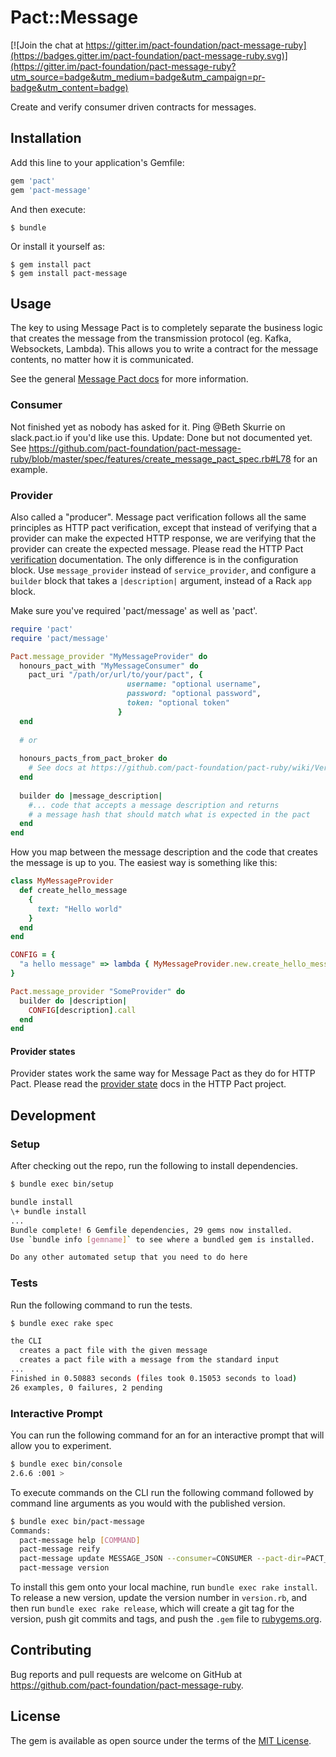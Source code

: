 # Pact::Message

[![Join the chat at https://gitter.im/pact-foundation/pact-message-ruby](https://badges.gitter.im/pact-foundation/pact-message-ruby.svg)](https://gitter.im/pact-foundation/pact-message-ruby?utm_source=badge&utm_medium=badge&utm_campaign=pr-badge&utm_content=badge)

Create and verify consumer driven contracts for messages.



## Installation

Add this line to your application's Gemfile:

```ruby
gem 'pact'
gem 'pact-message'
```

And then execute:

    $ bundle

Or install it yourself as:

    $ gem install pact
    $ gem install pact-message

## Usage

The key to using Message Pact is to completely separate the business logic that creates the message from the transmission protocol (eg. Kafka, Websockets, Lambda). This allows you to write a contract for the message contents, no matter how it is communicated.

See the general [Message Pact docs](https://docs.pact.io/getting_started/how_pact_works#non-http-testing-message-pact) for more information.

### Consumer

Not finished yet as nobody has asked for it. Ping @Beth Skurrie on slack.pact.io if you'd like use this.
Update: Done but not documented yet. See https://github.com/pact-foundation/pact-message-ruby/blob/master/spec/features/create_message_pact_spec.rb#L78 for an example.

### Provider

Also called a "producer". Message pact verification follows all the same principles as HTTP pact verification, except that instead of verifying that a provider can make the expected HTTP response, we are verifying that the provider can create the expected message. Please read the HTTP Pact [verification](https://github.com/pact-foundation/pact-ruby/wiki/Verifying-pacts) documentation. The only difference is in the configuration block. Use `message_provider` instead of `service_provider`, and configure a `builder` block that takes a `|description|` argument, instead of a Rack `app` block.

Make sure you've required 'pact/message' as well as 'pact'.

```ruby
require 'pact'
require 'pact/message'

Pact.message_provider "MyMessageProvider" do  
  honours_pact_with "MyMessageConsumer" do
    pact_uri "/path/or/url/to/your/pact", { 
                          username: "optional username", 
                          password: "optional password", 
                          token: "optional token"
                        }
  end
  
  # or
  
  honours_pacts_from_pact_broker do
    # See docs at https://github.com/pact-foundation/pact-ruby/wiki/Verifying-pacts
  end
  
  builder do |message_description|
    #... code that accepts a message description and returns 
    # a message hash that should match what is expected in the pact
  end
end

```

How you map between the message description and the code that creates the message is up to you. The easiest way is something like this:

```ruby
class MyMessageProvider
  def create_hello_message
    {
      text: "Hello world"
    }
  end
end

CONFIG = {
  "a hello message" => lambda { MyMessageProvider.new.create_hello_message }
}

Pact.message_provider "SomeProvider" do
  builder do |description|
    CONFIG[description].call
  end
end

```

#### Provider states

Provider states work the same way for Message Pact as they do for HTTP Pact. Please read the [provider state](https://github.com/pact-foundation/pact-ruby#using-provider-states) docs in the HTTP Pact project.

## Development

### Setup

After checking out the repo, run the following to install dependencies.

```bash
$ bundle exec bin/setup

bundle install
\+ bundle install
...
Bundle complete! 6 Gemfile dependencies, 29 gems now installed.
Use `bundle info [gemname]` to see where a bundled gem is installed.

Do any other automated setup that you need to do here
```

### Tests

Run the following command to run the tests.

```bash
$ bundle exec rake spec

the CLI
  creates a pact file with the given message
  creates a pact file with a message from the standard input
...
Finished in 0.50883 seconds (files took 0.15053 seconds to load)
26 examples, 0 failures, 2 pending
```

### Interactive Prompt

You can run the following command for an for an interactive prompt that will allow you to experiment.

```bash
$ bundle exec bin/console
2.6.6 :001 >
```

To execute commands on the CLI run the following command followed by command line arguments as you would with the published version.

```bash
$ bundle exec bin/pact-message
Commands:
  pact-message help [COMMAND]                                                                   # Describe available commands or one specific command
  pact-message reify                                                                            # Take a JSON document with embedded pact matchers and return...
  pact-message update MESSAGE_JSON --consumer=CONSUMER --pact-dir=PACT_DIR --provider=PROVIDER  # Update/create a pact. If MESSAGE_JSON is omitted or '-', it...
  pact-message version                                                                          # Show the pact-message gem version
```

To install this gem onto your local machine, run `bundle exec rake install`. To release a new version, update the version number in `version.rb`, and then run `bundle exec rake release`, which will create a git tag for the version, push git commits and tags, and push the `.gem` file to [rubygems.org](https://rubygems.org).

## Contributing

Bug reports and pull requests are welcome on GitHub at https://github.com/pact-foundation/pact-message-ruby.

## License

The gem is available as open source under the terms of the [MIT License](http://opensource.org/licenses/MIT).
